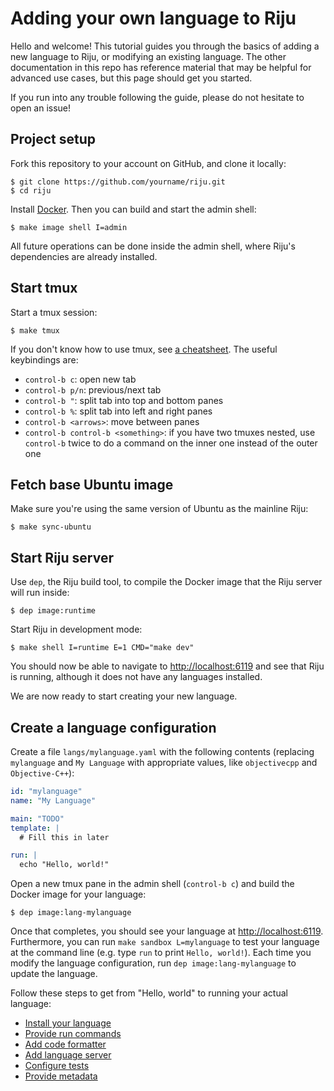 # Adding your own language to Riju

Hello and welcome! This tutorial guides you through the basics of
adding a new language to Riju, or modifying an existing language. The
other documentation in this repo has reference material that may be
helpful for advanced use cases, but this page should get you started.

If you run into any trouble following the guide, please do not
hesitate to open an issue!

## Project setup

Fork this repository to your account on GitHub, and clone it locally:

```
$ git clone https://github.com/yourname/riju.git
$ cd riju
```

Install [Docker](https://www.docker.com/). Then you can build and
start the admin shell:

```
$ make image shell I=admin
```

All future operations can be done inside the admin shell, where Riju's
dependencies are already installed.

## Start tmux

Start a tmux session:

```
$ make tmux
```

If you don't know how to use tmux, see [a
cheatsheet](https://danielmiessler.com/study/tmux/). The useful
keybindings are:

* `control-b c`: open new tab
* `control-b p/n`: previous/next tab
* `control-b "`: split tab into top and bottom panes
* `control-b %`: split tab into left and right panes
* `control-b <arrows>`: move between panes
* `control-b control-b <something>`: if you have two tmuxes nested,
  use `control-b` twice to do a command on the inner one instead of
  the outer one

## Fetch base Ubuntu image

Make sure you're using the same version of Ubuntu as the mainline
Riju:

```
$ make sync-ubuntu
```

## Start Riju server

Use `dep`, the Riju build tool, to compile the Docker image that the
Riju server will run inside:

```
$ dep image:runtime
```

Start Riju in development mode:

```
$ make shell I=runtime E=1 CMD="make dev"
```

You should now be able to navigate to <http://localhost:6119> and see
that Riju is running, although it does not have any languages
installed.

We are now ready to start creating your new language.

## Create a language configuration

Create a file `langs/mylanguage.yaml` with the following contents
(replacing `mylanguage` and `My Language` with appropriate values,
like `objectivecpp` and `Objective-C++`):

```yaml
id: "mylanguage"
name: "My Language"

main: "TODO"
template: |
  # Fill this in later

run: |
  echo "Hello, world!"
```

Open a new tmux pane in the admin shell (`control-b c`) and build the
Docker image for your language:

```
$ dep image:lang-mylanguage
```

Once that completes, you should see your language at
<http://localhost:6119>. Furthermore, you can run `make sandbox
L=mylanguage` to test your language at the command line (e.g. type
`run` to print `Hello, world!`). Each time you modify the language
configuration, run `dep image:lang-mylanguage` to update the language.

Follow these steps to get from "Hello, world" to running your actual
language:

* [Install your language](tutorial/install.md)
* [Provide run commands](tutorial/run.md)
* [Add code formatter](tutorial/formatter.md)
* [Add language server](tutorial/lsp.md)
* [Configure tests](tutorial/tests.md)
* [Provide metadata](tutorial/metadata.md)

